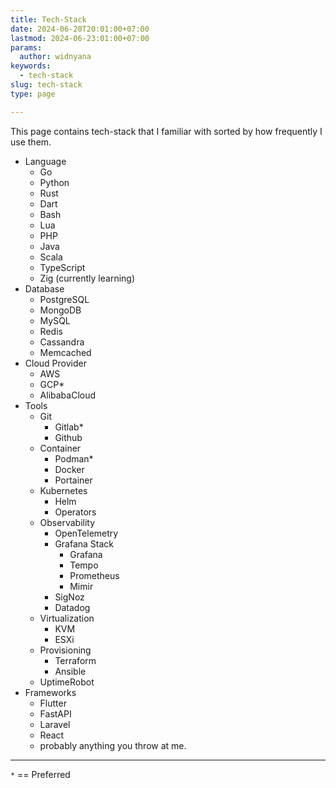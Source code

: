 ```yaml
---
title: Tech-Stack
date: 2024-06-20T20:01:00+07:00
lastmod: 2024-06-23:01:00+07:00
params:
  author: widnyana
keywords:
  - tech-stack
slug: tech-stack
type: page

---
```


This page contains tech-stack that I familiar with sorted by how frequently I use them. 

- Language
  - Go 
  - Python 
  - Rust 
  - Dart 
  - Bash 
  - Lua 
  - PHP 
  - Java 
  - Scala
  - TypeScript
  - Zig (currently learning)
- Database
  - PostgreSQL 
  - MongoDB 
  - MySQL 
  - Redis
  - Cassandra
  - Memcached
- Cloud Provider
  - AWS 
  - GCP* 
  - AlibabaCloud
- Tools
  - Git
    - Gitlab*
    - Github
  - Container
    - Podman*
    - Docker
    - Portainer
  - Kubernetes
    - Helm
    - Operators
  - Observability
    - OpenTelemetry
    - Grafana Stack
      - Grafana
      - Tempo
      - Prometheus
      - Mimir
    - SigNoz
    - Datadog
  - Virtualization
    - KVM
    - ESXi
  - Provisioning
    - Terraform 
    - Ansible
  - UptimeRobot
- Frameworks
  - Flutter 
  - FastAPI 
  - Laravel 
  - React
  - probably anything you throw at me.

---

 `*` == Preferred